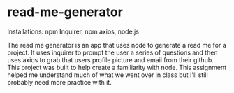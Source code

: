 # read-me-generator

Installations: npm Inquirer, npm axios, node.js

The read me generator is an app that uses node to generate a read me for a project. It uses inquirer to prompt the user a series of questions and then uses axios to grab that users profile picture and email from their github. This project was built to help create a familiarity with node. This assignment helped me understand much of what we went over in class but I'll still probably need more practice with it.
